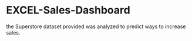 # EXCEL-Sales-Dashboard
the Superstore dataset provided was analyzed to predict ways to increase sales.
